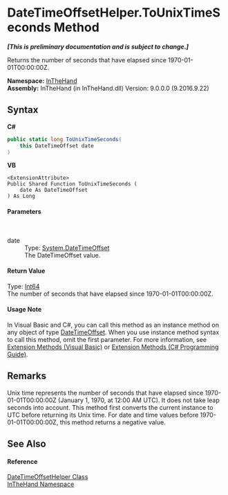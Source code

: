 # DateTimeOffsetHelper.ToUnixTimeSeconds Method 
 _**\[This is preliminary documentation and is subject to change.\]**_

Returns the number of seconds that have elapsed since 1970-01-01T00:00:00Z.

**Namespace:**&nbsp;<a href="N_InTheHand">InTheHand</a><br />**Assembly:**&nbsp;InTheHand (in InTheHand.dll) Version: 9.0.0.0 (9.2016.9.22)

## Syntax

**C#**<br />
``` C#
public static long ToUnixTimeSeconds(
	this DateTimeOffset date
)
```

**VB**<br />
``` VB
<ExtensionAttribute>
Public Shared Function ToUnixTimeSeconds ( 
	date As DateTimeOffset
) As Long
```


#### Parameters
&nbsp;<dl><dt>date</dt><dd>Type: <a href="http://msdn2.microsoft.com/en-us/library/bb341783" target="_blank">System.DateTimeOffset</a><br />The DateTimeOffset value.</dd></dl>

#### Return Value
Type: <a href="http://msdn2.microsoft.com/en-us/library/6yy583ek" target="_blank">Int64</a><br />The number of seconds that have elapsed since 1970-01-01T00:00:00Z.

#### Usage Note
In Visual Basic and C#, you can call this method as an instance method on any object of type <a href="http://msdn2.microsoft.com/en-us/library/bb341783" target="_blank">DateTimeOffset</a>. When you use instance method syntax to call this method, omit the first parameter. For more information, see <a href="http://msdn.microsoft.com/en-us/library/bb384936.aspx">Extension Methods (Visual Basic)</a> or <a href="http://msdn.microsoft.com/en-us/library/bb383977.aspx">Extension Methods (C# Programming Guide)</a>.

## Remarks
Unix time represents the number of seconds that have elapsed since 1970-01-01T00:00:00Z (January 1, 1970, at 12:00 AM UTC). It does not take leap seconds into account. 
This method first converts the current instance to UTC before returning its Unix time. For date and time values before 1970-01-01T00:00:00Z, this method returns a negative value.


## See Also


#### Reference
<a href="T_InTheHand_DateTimeOffsetHelper">DateTimeOffsetHelper Class</a><br /><a href="N_InTheHand">InTheHand Namespace</a><br />